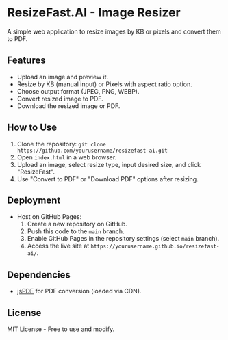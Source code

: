 # ResizeFast.AI - Image Resizer

A simple web application to resize images by KB or pixels and convert them to PDF.

## Features
- Upload an image and preview it.
- Resize by KB (manual input) or Pixels with aspect ratio option.
- Choose output format (JPEG, PNG, WEBP).
- Convert resized image to PDF.
- Download the resized image or PDF.

## How to Use
1. Clone the repository: `git clone https://github.com/yourusername/resizefast-ai.git`
2. Open `index.html` in a web browser.
3. Upload an image, select resize type, input desired size, and click "ResizeFast".
4. Use "Convert to PDF" or "Download PDF" options after resizing.

## Deployment
- Host on GitHub Pages:
  1. Create a new repository on GitHub.
  2. Push this code to the `main` branch.
  3. Enable GitHub Pages in the repository settings (select `main` branch).
  4. Access the live site at `https://yourusername.github.io/resizefast-ai/`.

## Dependencies
- [jsPDF](https://cdnjs.com/libraries/jspdf) for PDF conversion (loaded via CDN).

## License
MIT License - Free to use and modify.

